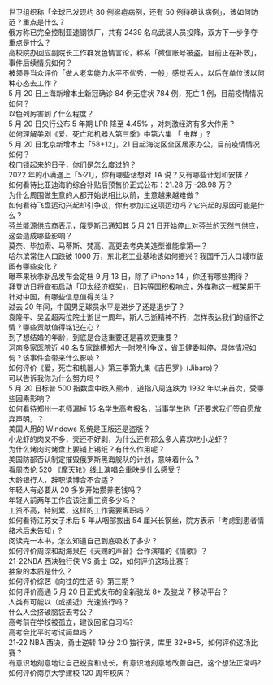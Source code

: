 世卫组织称「全球已发现约 80 例猴痘病例，还有 50 例待确认病例」，该如何防范？重点是什么？  
俄方称已完全控制亚速钢铁厂，共有 2439 名乌武装人员投降，双方下一步争夺重点是什么？  
高校院办回应副院长工作群发色情言论，称系「微信账号被盗，目前正在补救」，事件后续情况如何？  
被领导当众评价「做人老实能力水平不优秀，一般」感觉丢人，以后在单位该以何种心态去工作？  
5 月 20 日上海新增本土新冠确诊 84 例无症状 784 例，死亡 1 例，目前疫情情况如何？  
以色列厉害到了什么程度？  
5 月 20 日央行公布 5 年期 LPR 降至 4.45% ，对刺激经济有多大作用？  
如何理解美剧《爱、死亡和机器人第三季》中第六集 「 虫群 」?  
5 月 20 日北京新增本土「58+12」，21 日起海淀区全区居家办公，目前疫情情况如何？  
校门锁起来的日子，你们是怎么度过的？  
2022 年的小满遇上「5·21」，你有哪些话想对 TA 说？又有哪些计划和安排？  
如何看待比亚迪海豹综合补贴后预售价正式公布：21.28 万 -28.98 万？  
为什么周围做生意的人都开始说相比以前，生意越来越难做？  
如何看待飞盘运动兴起却引争议，你有参加过这项运动吗？它兴起的原因可能是什么？  
芬兰能源供应商表示，俄罗斯已通知其 5 月 21 日开始停止对芬兰的天然气供应，这会造成哪些影响？  
莫奈、毕加索、马蒂斯、梵高、高更去考央美造型谁能拿第一？  
哈尔滨常住人口跌破 1000 万，东北老工业基地该如何振兴？我国千万人口城市版图有哪些变化？  
曝苹果秋季新品发布会定档 9 月 13 日，除了 iPhone 14 ，你还有哪些期待？  
拜登访日将宣布启动「印太经济框架」，日韩等国积极响应，外媒称这一框架用于针对中国，有哪些信息值得关注？  
过去 20 年间，中国男足球员水平是进步了还是退步了？  
袁隆平、吴孟超两位院士逝世一周年，斯人已逝精神不朽，怎样表达我们的缅怀之情？哪些贡献值得铭记在心？  
到了想结婚的年龄，到底是合适重要还是喜欢更重要？  
河南多家医院近 40 名专家跳槽郑大一附院引争议，省卫健委叫停，具体情况如何？该事件会带来什么影响？  
如何评价《爱，死亡和机器人》第三季第九集《吉巴罗》(Jibaro)？  
可以告诉我你为什么努力吗？  
5 月 20 日标普 500 指数盘中跌入熊市，道指八周连跌为 1932 年以来首次，受哪些因素影响？  
如何看待郑州一老师漏掉 15 名学生高考报名，当事学生称「还要求我们签自愿放弃声明」？  
美国人用的 Windows 系统是正版还是盗版？  
小龙虾的肉又不多，壳还不好剥，为什么还有那么多人喜欢吃小龙虾？  
为什么烤肉时烤盘上要铺上锡纸？有什么作用呢？  
美国防部否认制定摧毁俄罗斯黑海舰队的计划，意味着什么？  
看周杰伦 520 《摩天轮》线上演唱会重映是什么感受？  
大龄银行人，辞职读博合不合适？  
年轻人有必要从 20 多岁开始攒养老钱吗？  
年轻人前两年工作应该注重工资多少吗？  
工资不高，特别累，这样的工作需要离职吗？  
如何看待江苏女子术后 5 年从咽部拔出 54 厘米长钢丝，院方表示「考虑到患者情绪术后未告知」?  
阅读完一本书，怎么知道自己到底吸收了多少？  
如何评价周深和胡海泉在《天赐的声音》合作演唱的《情歌》？  
21-22NBA 西决独行侠 VS 勇士 G2，如何评价这场比赛？  
抽象的本质是什么？  
如何评价综艺《向往的生活 6》第三期？  
如何评价高通 5 月 20 日正式发布的全新骁龙 8+ 及骁龙 7 移动平台？  
人类有可能以（或接近）光速旅行吗？  
什么人会挤破脑袋去考公？  
高考前在学校被孤立，建议回家自习吗?  
高考会比平时考试简单吗？  
21-22 NBA 西决，勇士逆转 19 分 2:0 独行侠，库里 32+8+5，如何评价这场比赛？  
有意识地刻意地让自己蜕变和成长，有意识地刻意地改善自己，这个想法正常吗?  
如何评价南京大学建校 120 周年校庆？  
